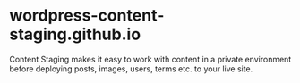 wordpress-content-staging.github.io
===================================

Content Staging makes it easy to work with content in a private environment before deploying posts, images, users, terms etc. to your live site.
